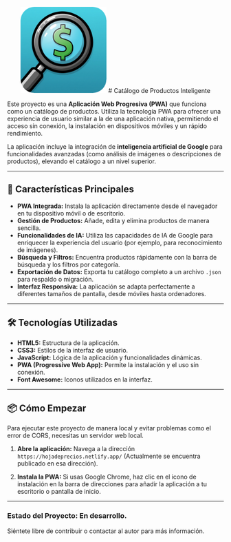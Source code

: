 <p align="center">
  <img src="./icon-512.png" alt="Texto alternativo" width="200">
  # Catálogo de Productos Inteligente
</p> 

Este proyecto es una **Aplicación Web Progresiva (PWA)** que funciona como un catálogo de productos. Utiliza la tecnología PWA para ofrecer una experiencia de usuario similar a la de una aplicación nativa, permitiendo el acceso sin conexión, la instalación en dispositivos móviles y un rápido rendimiento.

La aplicación incluye la integración de **inteligencia artificial de Google** para funcionalidades avanzadas (como análisis de imágenes o descripciones de productos), elevando el catálogo a un nivel superior.

---

## 🚀 Características Principales

* **PWA Integrada:** Instala la aplicación directamente desde el navegador en tu dispositivo móvil o de escritorio.
* **Gestión de Productos:** Añade, edita y elimina productos de manera sencilla.
* **Funcionalidades de IA:** Utiliza las capacidades de IA de Google para enriquecer la experiencia del usuario (por ejemplo, para reconocimiento de imágenes).
* **Búsqueda y Filtros:** Encuentra productos rápidamente con la barra de búsqueda y los filtros por categoría.
* **Exportación de Datos:** Exporta tu catálogo completo a un archivo `.json` para respaldo o migración.
* **Interfaz Responsiva:** La aplicación se adapta perfectamente a diferentes tamaños de pantalla, desde móviles hasta ordenadores.

---

## 🛠️ Tecnologías Utilizadas

* **HTML5:** Estructura de la aplicación.
* **CSS3:** Estilos de la interfaz de usuario.
* **JavaScript:** Lógica de la aplicación y funcionalidades dinámicas.
* **PWA (Progressive Web App):** Permite la instalación y el uso sin conexión.
* **Font Awesome:** Iconos utilizados en la interfaz.

---

## 📦 Cómo Empezar

Para ejecutar este proyecto de manera local y evitar problemas como el error de CORS, necesitas un servidor web local.

1.  **Abre la aplicación:**
    Navega a la dirección `https://hojadeprecios.netlify.app/` (Actualmente se encuentra publicado en esa dirección).

2.  **Instala la PWA:**
    Si usas Google Chrome, haz clic en el icono de instalación en la barra de direcciones para añadir la aplicación a tu escritorio o pantalla de inicio.

---

### **Estado del Proyecto:** En desarrollo.

Siéntete libre de contribuir o contactar al autor para más información.
